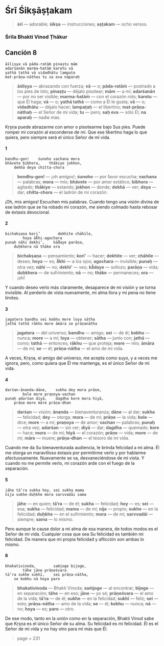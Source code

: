 # Śrī Śikṣāṣṭakam

> **śrī** — adorable; **śikṣa** — instrucciones; **aṣṭakam** — ocho versos.

### Śrīla Bhakti Vinod Ṭhākur

## Canción 8

    āśliṣya vā pāda-ratāṁ pinaṣṭu mām
    adarśanān marma-hatāṁ karotu vā
    yathā tathā vā vidadhātu lampaṭo
    mat-prāṇa-nāthas tu sa eva nāparaḥ

> **āśliṣya** — abrazando con fuerza; **vā** — o; **pāda-ratāṁ** — postrado a los pies de loto; **pinaṣṭu** — déjalo pisotear; **mām** — a mí; **adarśanān** — por no ser visible; **marma-hatāṁ** — con el corazón roto; **karotu** — que Él haga; **vā** — o; **yathā tathā** — como a Él le gusta; **vā** — o; **vidadhātu** — déjalo hacer; **lampaṭaḥ** — el libertino; **mat-prāṇa-nāthaḥ** — el Señor de mi vida; **tu** — pero; **saḥ eva** — sólo Él; **na aparaḥ** — nadie más.

Kṛṣṇa puede abrazarme con amor o pisotearme bajo Sus pies. Puede romper mi corazón al esconderse de mí. Que ese libertino haga lo que quiera, pero siempre será el único Señor de mi vida.

#### 1

    bandhu-gon!    śunoho vachana mora
    bhāvete bibhora,    thākiye jokhon,
        dekhā deya chitta-chora

> **bondhu-gon!** — ¡oh amigos!; **śunoho** — por favor escucha; **vachana** — palabras; **mora** — mío; **bhāvete** — por amor extático; **bibhora** — agitado; **thākiye** — estando; **jokhon** — donde; **dekhā** — ver; **deya** — dar; **chitta-chora** — el ladrón de mi corazón.

¡Oh, mis amigos! Escuchen mis palabras. Cuando tengo una visión divina de ese ladrón que se ha robado mi corazón, me siendo colmado hasta rebosar de éxtasis devocional.

#### 2

    bichakṣaṇa kori’        dekhite chāhile,
            hoya ā̐khi-agochara
    punaḥ nāhi dekhi’,    kā̐daye parāṇa,
        duḥkhera nā thāke ora

> **bichakṣaṇa** — pensamiento; **kori’** — hacer; **dekhite** — ver; **chāhile** — deseo; **hoya** — es; **ā̐khi** — a los ojos; **agochara** — invisible; **punaḥ** — otra vez; **nāhi** — no; **dekhi’** — veo; **kā̐daye** — sollozo; **parāṇa** — vida; **duḥkhera** — de sufrimiento; **nā** — no; **thāke** — permaneces; **ora** — ¡oh!

Y cuando deseo verlo más claramente, desaparece de mi visión y se torna invisible. Al perderlo de vista nuevamente, mi alma llora y mi pena no tiene límites.

#### 3

    jagatera bandhu sei kobhu more loya sātha
    jathā tathā rākhu more āmāra se prāṇanātha

> **jagatera** — del universo; **bandhu** — amigo; **sei** — de él; **kobhu** — nunca; **more** — a mí; **loya** — obtener; **sātha** — junto con; **jathā** — como; **tathā** — entonces; **rākhu** — que proteja; **more** — mío; **āmāra** — de mí; **se** — él; **prāṇa-nātha** — el amo de mi vida.

A veces, Kṛṣṇa, el amigo del universo, me acepta como suyo, y a veces me ignora, pero, como quiera que Él me mantenga, es el único Señor de mi vida.

#### 4

    darśan-ānanda-dāne,    sukha dey mora prāṇe,
            bole more praṇoya-vachan
    punaḥ adarśan diyā,    dagdha kore mora hiyā,
        prāṇe more māre prāṇa-dhan

> **darśan** — visión; **ānanda** — bienaventuranza; **dāne** — al dar; **sukha** — felicidad; **dey** — otorga; **mora** — de mí; **prāṇe** — la vida; **bole** — dice; **more** — a mí; **praṇoya** — de amor; **vachan** — palabras; **punaḥ** — otra vez; **adarśan** — sin ver; **diyā** — dar; **dagdha** — quemado; **kore** — hace; **mora** — de mí; **hiyā** — el corazón; **prāṇe** — vida; **more** — de mí; **māre** — muere; **prāṇa-dhan** — el tesoro de mi vida.

Cuando me da Su bienaventurada audiencia, le brinda felicidad a mi alma. Él me otorga un maravilloso éxtasis por permitirme verlo y por hablarme afectuosamente. Nuevamente se va, desvaneciéndose de mi vista. Y cuando no me permite verlo, mi corazón arde con el fuego de la separación.

#### 5

    jāhe tā’ra sukha hoy, sei sukha mama
    nija sukhe-duḥkhe mora sarvvadāi sama

> **jāhe** — en quien; **tā’ra** — de él; **sukha** — felicidad; **hoy** — es; **sei** — esa; **sukha** — felicidad; **mama** — de mí; **nija** — propio; **sukhe** — en la felicidad; **duḥkhe** — en el sufrimiento; **mora** — de mí; **sarvvadāi** — siempre; **sama** — lo mismo.

Pero aunque le cause dolor a mi alma de esa manera, de todos modos es el Señor de mi vida. Cualquier cosa que sea Su felicidad es también mi felicidad. De manera que mi propia felicidad y aflicción son ambas lo mismo.

#### 6

    bhakativinoda,        saṁjoge bijoge,
            tāhe jāne prāṇeśvara
    tā’ra sukhe sukhī,    sei prāṇa-nātha,
        se kobhu nā hoya paro

> **bhakativinoda** — Bhakti Vinoda; **saṁjoge** — al encontrar; **bijoge** — en separación; **tāhe** — en eso; **jāne** — yo sé; **prāṇeśvara** — el amo de la vida; **tā’ra** — de él; **sukhe** — en la felicidad; **sukhī** — feliz; **sei** — esto; **prāṇa-nātha** — amo de la vida; **se** — él; **kobhu** — nunca; **nā** — no; **hoya** — es; **paro** — otro.

De ese modo, tanto en la unión como en la separación, Bhakti Vinod sabe que Kṛṣṇa es el único Señor de su alma. Su felicidad es mi felicidad. Él es el Señor de mi vida y no hay otro para mí más que Él.


> page = 231
